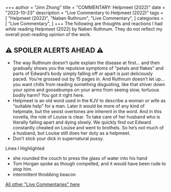 +++
author = "Jinn Zhong"
title = "COMMENTARY: Helpmeet (2022)"
date = "2023-10-23"
description = "Live Commentary to Helpmeet (2022)"
tags = [
    "Helpmeet (2022)",
    "Naben Ruthnum",
    "Live Commentary",
]
categories = [
    "Live Commentary",
]
+++
The following are thoughts and reactions I had _while_ reading _Helpmeet_ (2022) by Naben Ruthnum. They do not reflect my overall post-reading opinion of the work. 

## :warning: **SPOILER ALERTS AHEAD** :warning:

* The way Ruthnum doesn’t quite explain the disease at first… and then gradually shows you the repulsive symptoms of “petals and flakes” and parts of Edward’s body simply falling off or apart is just deliciously paced. You’re grossed out by 15 pages in. And Ruthnum doesn’t let up… you want chills from reading something disgusting, like that shiver down your spine and goosebumps on your arms from seeing slow, tortuous bodily harm? You got it right here. 
* Helpmeet is an old word used in the KJV to describe a woman or wife as “suitable help” for a man. Later it would be more of any kind of helpmate, but the sexist overtones are inherent in the word. And in this novella, the role of Louise is clear. To take care of her husband who is literally falling apart and dying slowly. We quickly find out Edward constantly cheated on Louise and went to brothels. So he’s not much of a husband, but Louise still does her duty as a helpmeet.
* Don’t stick your dick in supernatural pussy.

Lines I Highlighted
* she rounded the couch to press the glass of water into his hand
* Tom Horgan spoke as though compelled, and it would have been rude to stop him.
* intermittent throbbing beacon

[All other "Live Commentaries" here](https://journal.jinnzhong.com/categories/live-commentary/)
